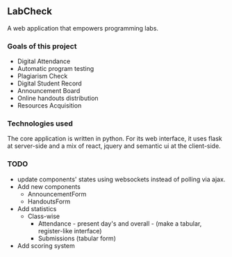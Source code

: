
## LabCheck

A web application that empowers programming labs.


### Goals of this project

* Digital Attendance
* Automatic program testing
* Plagiarism Check
* Digital Student Record
* Announcement Board
* Online handouts distribution 
* Resources Acquisition

### Technologies used
The core application is written in python. For its web interface, it uses flask at server-side
and a mix of react, jquery and semantic ui at the client-side.


### TODO
* update components' states using websockets instead of polling via ajax.
* Add new components
    * AnnouncementForm
    * HandoutsForm
* Add statistics
    * Class-wise
        * Attendance - present day's and overall - (make a tabular, register-like interface)
        * Submissions (tabular form)
* Add scoring system
